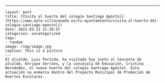 ---
	layout: post
	title: [Visita al huerto del colegio Santiago Apóstol](https://www.ayto-villacanada.es/tu-ayuntamiento/visita-al-huerto-del-colegio-santiago-apostol/)
	date: 2021-03-13 21:39:57
	categories: uncategorized
	tags:
	- random
	image: /img/image.jpg
	caption: This is a picture
	---
	El alcalde, Luis Partida, ha visitado hoy junto al teniente de alcalde, Enrique Serrano, y la concejala de Educación, Cristina Hernández, el nuevo huerto del colegio Santiago Apóstol. Esta actuación se enmarca dentro del Proyecto Municipal de Promoción de Huertos Escolares.  
	